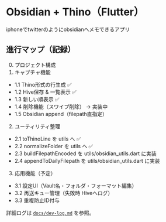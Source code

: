 # Obsidian + Thino（Flutter）
iphoneでtwitterのようにobsidianへメモできるアプリ

## 進行マップ（記録）
0. プロジェクト構成
1. キャプチャ機能
  - 1.1 Thino形式の行生成 ✅
  - 1.2 Hive保存 & 一覧表示 ✅
  - 1.3 新しい順表示 ✅
  - 1.4 削除機能（スワイプ削除） → 実装中
  - 1.5 Obsidian append（filepath直指定）
2. ユーティリティ整理
  - 2.1 toThinoLine を utils へ ✅
  - 2.2 normalizeFolder を utils へ ✅
  - 2.3 buildFilepathEncoded を utils/obsidian_utils.dart に実装　
  - 2.4 appendToDailyFilepath を utils/obsidian_utils.dart に実装 
3. 応用機能（予定）
  - 3.1 設定UI（Vault名・フォルダ・フォーマット編集）
  - 3.2 再送キュー管理（失敗時 Hiveへログ）
  - 3.3 重複防止ID付与

詳細ログは [`docs/dev-log.md`](docs/dev-log.md) を参照。


